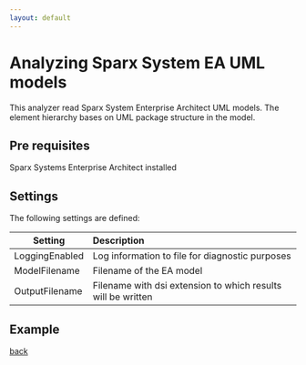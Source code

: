 ```yaml
---
layout: default
---
```

  
# Analyzing Sparx System EA UML models

This analyzer read Sparx System Enterprise Architect UML models. 
The element hierarchy bases on UML package structure in the model.

## Pre requisites
Sparx Systems Enterprise Architect installed

## Settings

The following settings are defined:

| Setting           | Description                                                   | 
| ------------------|:--------------------------------------------------------------|
| LoggingEnabled    | Log information to file for diagnostic purposes               |
| ModelFilename     | Filename of the EA model                                      |
| OutputFilename    | Filename with dsi extension to which results will be written  |

## Example

[back](user_guide)